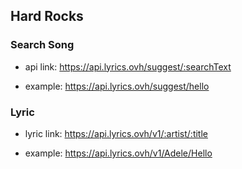 
## Hard Rocks

### Search Song
- api link: https://api.lyrics.ovh/suggest/:searchText

- example: https://api.lyrics.ovh/suggest/hello

### Lyric
- lyric link: https://api.lyrics.ovh/v1/:artist/:title

- example: https://api.lyrics.ovh/v1/Adele/Hello

